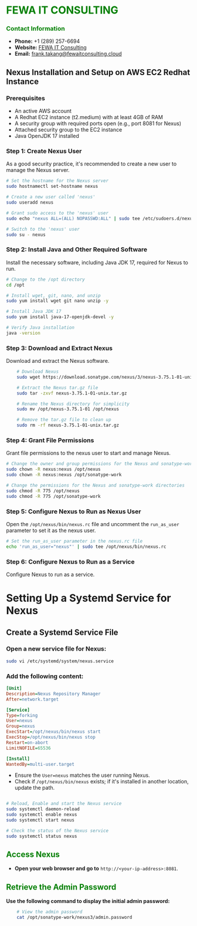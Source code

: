 # **<span style="color:green">FEWA IT CONSULTING</span>**

### **<span style="color:green">Contact Information</span>**
- **Phone:** +1 (289) 257-6694
- **Website:** [FEWA IT Consulting](https://fewaitconsulting.cloud/)
- **Email:** [frank.takang@fewaitconsulting.cloud](mailto:frank.takang@fewaitconsulting.cloud)

## **Nexus Installation and Setup on AWS EC2 Redhat Instance**

### **Prerequisites**
- An active AWS account
- A Redhat EC2 instance (t2.medium) with at least 4GB of RAM
- A security group with required ports open (e.g., port 8081 for Nexus)
- Attached security group to the EC2 instance
- Java OpenJDK 17 installed

### **Step 1: Create Nexus User**

As a good security practice, it's recommended to create a new user to manage the Nexus server.

```sh
# Set the hostname for the Nexus server
sudo hostnamectl set-hostname nexus

# Create a new user called 'nexus'
sudo useradd nexus

# Grant sudo access to the 'nexus' user
sudo echo "nexus ALL=(ALL) NOPASSWD:ALL" | sudo tee /etc/sudoers.d/nexus

# Switch to the 'nexus' user
sudo su - nexus
```

### **Step 2: Install Java and Other Required Software**

Install the necessary software, including Java JDK 17, required for Nexus to run.

```sh
# Change to the /opt directory
cd /opt

# Install wget, git, nano, and unzip
sudo yum install wget git nano unzip -y

# Install Java JDK 17
sudo yum install java-17-openjdk-devel -y

# Verify Java installation
java -version

```

### **Step 3: Download and Extract Nexus**

Download and extract the Nexus software.

```sh
    # Download Nexus
    sudo wget https://download.sonatype.com/nexus/3/nexus-3.75.1-01-unix.tar.gz

    # Extract the Nexus tar.gz file
    sudo tar -zxvf nexus-3.75.1-01-unix.tar.gz

    # Rename the Nexus directory for simplicity
    sudo mv /opt/nexus-3.75.1-01 /opt/nexus

    # Remove the tar.gz file to clean up
    sudo rm -rf nexus-3.75.1-01-unix.tar.gz
```

### **Step 4: Grant File Permissions**

Grant file permissions to the nexus user to start and manage Nexus.

```sh
# Change the owner and group permissions for the Nexus and sonatype-work directories
sudo chown -R nexus:nexus /opt/nexus
sudo chown -R nexus:nexus /opt/sonatype-work

# Change the permissions for the Nexus and sonatype-work directories
sudo chmod -R 775 /opt/nexus
sudo chmod -R 775 /opt/sonatype-work
```

### **Step 5: Configure Nexus to Run as Nexus User**

Open the `/opt/nexus/bin/nexus.rc` file and uncomment the `run_as_user` parameter to set it as the nexus user.

```sh
# Set the run_as_user parameter in the nexus.rc file
echo 'run_as_user="nexus"' | sudo tee /opt/nexus/bin/nexus.rc
```

### **Step 6: Configure Nexus to Run as a Service**

Configure Nexus to run as a service.

# Setting Up a Systemd Service for Nexus

## Create a Systemd Service File

### Open a new service file for Nexus:
```bash
sudo vi /etc/systemd/system/nexus.service
```

### Add the following content:
```ini
[Unit]
Description=Nexus Repository Manager
After=network.target

[Service]
Type=forking
User=nexus
Group=nexus
ExecStart=/opt/nexus/bin/nexus start
ExecStop=/opt/nexus/bin/nexus stop
Restart=on-abort
LimitNOFILE=65536

[Install]
WantedBy=multi-user.target
```

- Ensure the `User=nexus` matches the user running Nexus.  
- Check if `/opt/nexus/bin/nexus` exists; if it's installed in another location, update the path.

```sh

# Reload, Enable and start the Nexus service
sudo systemctl daemon-reload
sudo systemctl enable nexus
sudo systemctl start nexus

# Check the status of the Nexus service
sudo systemctl status nexus

```

## **<span style="color:green">Access Nexus</span>**

- **Open your web browser and go to** `http://<your-ip-address>:8081`.

## **<span style="color:green">Retrieve the Admin Password</span>**

**Use the following command to display the initial admin password:**
```bash
    # View the admin password
    cat /opt/sonatype-work/nexus3/admin.password
```

